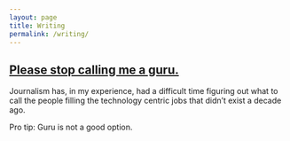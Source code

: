 ```yaml
---
layout: page
title: Writing
permalink: /writing/
---
```


## [Please stop calling me a guru.](https://medium.com/@hannahsbirch/please-stop-calling-me-a-guru-9e2e8bb0adf1#.hdvvegalj)

Journalism has, in my experience, had a difficult time figuring out what to call the people filling the technology centric jobs that didn’t exist a decade ago.

Pro tip: Guru is not a good option.
